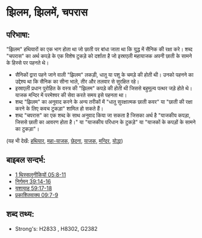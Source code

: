 # झिलम, झिलमें, चपरास #

## परिभाषा: ##

"झिलम" हथियारों का एक भाग होता था जो छाती पर बांधा जाता था कि युद्ध में सैनिक की रक्षा करे। शब्द "चपरास" का अर्थ कपड़े के एक विशेष टुकड़े को दर्शाता है जो इस्राएली महायाजक अपनी छाती के सामने के हिस्से पर पहनते थे।

* सैनिकों द्वारा पहने जाने वाली "झिलम" लकड़ी, धातु या पशु के चमड़े की होती थी। उनको पहनने का उद्देश्य था कि सैनिक का सीना भाले, तीर और तलवार से सुरक्षित रहे।
* इस्राएली प्रधान पुरोहित के वस्त्र की "झिलम" कपड़े की होती थी जिससे बहुमूल्य पत्थर जड़े होते थे। याजक मन्दिर में परमेश्वर की सेवा करते समय इसे पहनता था।
* शब्द "झिलम" का अनुवाद करने के अन्य तरीकों में "धातु सुरक्षात्मक छाती कवर" या "छाती की रक्षा करने के लिए कवच टुकड़ा" शामिल हो सकते हैं।
* शब्द "चपरास" का एक शब्द के साथ अनुवाद किया जा सकता है जिसका अर्थ है "याजकीय कपड़ा, जिससे छाती का आवरण होता है।" या "याजकीय परिधान के टुकड़े" या "याजकों के कपड़ों के सामने का टुकड़ा"।

(यह भी देखें: [हथियार](../other/armor.md), [महा-याजक](../kt/highpriest.md), [छेदना](../other/pierce.md), [याजक](../kt/priest.md), [मन्दिर](../kt/temple.md), [योद्धा](../other/warrior.md))

## बाइबल सन्दर्भ: ##

* [1 थिस्सलुनीकियों 05:8-11](rc://en/tn/help/1th/05/08)
* [निर्गमन 39:14-16](rc://en/tn/help/exo/39/14)
* [यशायाह 59:17-18](rc://en/tn/help/isa/59/17)
* [प्रकाशितवाक्य 09:7-9](rc://en/tn/help/rev/09/07)

## शब्द तथ्य: ##

* Strong's: H2833 , H8302, G2382
